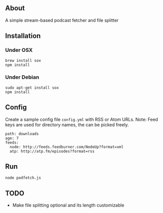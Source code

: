 ## About

A simple stream-based podcast fetcher and file splitter

## Installation

### Under OSX

```
brew install sox
npm install
```

### Under Debian

```
sudo apt-get install sox
npm install
```

## Config

Create a sample config file ```config.yml``` with RSS or Atom URLs.
Note: Feed keys are used for directory names, the can be picked freely.

```
path: downloads
age: 7
feeds:
  node: http://feeds.feedburner.com/NodeUp?format=xml
  atp: http://atp.fm/episodes?format=rss
```

## Run

```
node podfetch.js
```

## TODO

* Make file splitting optional and its length customizable